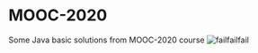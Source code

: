 # MOOC-2020
Some Java basic solutions from MOOC-2020 course
![failfailfail](https://user-images.githubusercontent.com/99166139/166411429-623d6883-642d-463e-a800-7b8b4f39fcf3.png)
